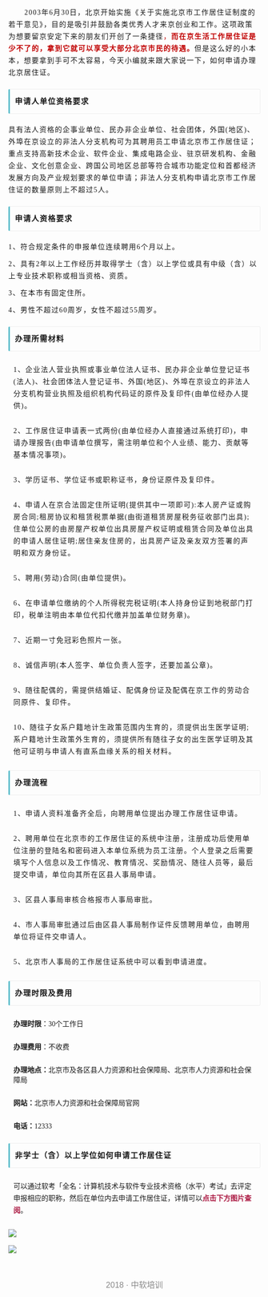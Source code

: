 <section data-role="outer" label="Powered by 135editor.com" style="font-size:16px;"><p style="border-width: 0px; border-style: initial; border-color: initial; counter-reset: list-1 0 list-2 0 list-3 0 list-4 0 list-5 0 list-6 0 list-7 0 list-8 0 list-9 0; color: rgb(25, 25, 25); font-family: Arial, 微软雅黑, 宋体, simsun, sans-serif; line-height: 1.5em; letter-spacing: 1.5px; text-indent: 2em; margin-bottom: 20px; margin-top: 5px;"><span style="font-family: 微软雅黑; font-size: 14px;"><span style="border-width: 0px; border-style: initial; border-color: initial;">2003年6月30日，北京开始实施《关于实施北京市工作居住证制度的若干意见》，目的是吸引并鼓励各类优秀人才来京创业和工作。这项政策为想要留京安定下来的朋友们开创了一条捷径<span style="color: #C00000;">，<span style="font-weight: 700;">而在京生活工作居住证是少不了的，拿到它就可以享受大部分北京市民的待遇。</span></span></span><span style="caret-color: red;">但是这么好的小本本，想要拿到手可不太容易，今天小编就来跟大家说一下，如何申请办理北京居住证。</span></span></p><section class="_135editor" data-tools="135编辑器" data-id="14" style="font-family: Helvetica, Arial, sans-serif; white-space: normal; border: 0px none; box-sizing: border-box;"><section style="margin-top: 10px; margin-bottom: 10px; padding: 10px; border-width: 1px 1px 1px 3px; border-style: solid; border-color: rgb(238, 238, 238) rgb(238, 238, 238) rgb(238, 238, 238) rgb(91, 189, 203); border-radius: 3px; box-sizing: border-box;"><section class="135brush" data-brushtype="text" style="font-weight: bold; letter-spacing: 2px; line-height: 1.75em; color: rgb(91, 189, 203); border-color: rgb(91, 189, 203); box-sizing: border-box;"><span style="font-size: 15px;"><strong style="color: #191919; font-family: Arial, 微软雅黑, 宋体, simsun, sans-serif; letter-spacing: 1.5px;"><span style="font-family: 微软雅黑; caret-color: red;">申请人单位资格要求</span></strong></span></section></section></section><p style="margin-top: 20px; margin-bottom: 20px; border-width: 0px; border-style: initial; border-color: initial; counter-reset: list-1 0 list-2 0 list-3 0 list-4 0 list-5 0 list-6 0 list-7 0 list-8 0 list-9 0; color: rgb(25, 25, 25); font-family: Arial, 微软雅黑, 宋体, simsun, sans-serif; line-height: 1.5em; letter-spacing: 1.5px;"><span style="font-family: 微软雅黑; font-size: 14px; caret-color: red;">具有法人资格的企事业单位、民办非企业单位、社会团体，外国(地区)、外埠在京设立的非法人分支机构可为其聘用员工申请北京市工作居住证；重点支持高新技术企业、软件企业、集成电路企业、驻京研发机构、金融企业、文化创意企业、跨国公司地区总部等符合城市功能定位和首都经济发展方向及产业规划要求的单位申请；非法人分支机构申请北京市工作居住证的数量原则上不超过5人。</span><br></p><section class="_135editor" data-tools="135编辑器" data-id="14" style="font-family: Helvetica, Arial, sans-serif; white-space: normal; border: 0px none; box-sizing: border-box;"><section style="margin-top: 10px; margin-bottom: 10px; padding: 10px; border-width: 1px 1px 1px 3px; border-style: solid; border-color: rgb(238, 238, 238) rgb(238, 238, 238) rgb(238, 238, 238) rgb(91, 189, 203); border-radius: 3px; box-sizing: border-box;"><section class="135brush" data-brushtype="text" style="font-weight: bold; letter-spacing: 2px; line-height: 1.75em; color: rgb(91, 189, 203); border-color: rgb(91, 189, 203); box-sizing: border-box;"><span style="font-size: 15px;"><strong style="color: rgb(25, 25, 25); font-family: Arial, 微软雅黑, 宋体, simsun, sans-serif; letter-spacing: 1.5px;"><span style="font-family: 微软雅黑; caret-color: red;">申请人资格要求</span></strong></span></section></section></section><p style="margin-top: 20px; margin-bottom: 5px; border-width: 0px; border-style: initial; border-color: initial; counter-reset: list-1 0 list-2 0 list-3 0 list-4 0 list-5 0 list-6 0 list-7 0 list-8 0 list-9 0; color: rgb(25, 25, 25); font-family: Arial, 微软雅黑, 宋体, simsun, sans-serif; line-height: 1.5em; letter-spacing: 1.5px;"><span style="font-family: 微软雅黑; caret-color: red; font-size: 14px;">1、符合规定条件的申报单位连续聘用6个月以上。</span><br></p><p style="margin-top: 0.63em; margin-bottom: 5px; font-family: Helvetica, Arial, sans-serif; border-width: 0px; border-style: initial; border-color: initial; counter-reset: list-1 0 list-2 0 list-3 0 list-4 0 list-5 0 list-6 0 list-7 0 list-8 0 list-9 0; color: rgb(25, 25, 25); line-height: 1.5em; letter-spacing: 1.5px;"><span style="font-family: 微软雅黑; font-size: 14px;">2、具有2年以上工作经历并取得学士（含）以上学位或具有中级（含）以上专业技术职称或相当资格、资质。</span></p><p style="margin-top: 0.63em; margin-bottom: 5px; font-family: Helvetica, Arial, sans-serif; border-width: 0px; border-style: initial; border-color: initial; counter-reset: list-1 0 list-2 0 list-3 0 list-4 0 list-5 0 list-6 0 list-7 0 list-8 0 list-9 0; color: rgb(25, 25, 25); line-height: 1.5em; letter-spacing: 1.5px;"><span style="font-family: 微软雅黑; font-size: 14px;">3、在本市有固定住所。</span></p><p style="margin-top: 0.63em; margin-bottom: 20px; font-family: Helvetica, Arial, sans-serif; border-width: 0px; border-style: initial; border-color: initial; counter-reset: list-1 0 list-2 0 list-3 0 list-4 0 list-5 0 list-6 0 list-7 0 list-8 0 list-9 0; color: rgb(25, 25, 25); line-height: 1.5em; letter-spacing: 1.5px;"><span style="font-family: 微软雅黑; font-size: 14px;">4、男性不超过60周岁，女性不超过55周岁。</span></p><section class="_135editor" data-tools="135编辑器" data-id="14" style="font-family: Helvetica, Arial, sans-serif; white-space: normal; border: 0px none; box-sizing: border-box;"><section style="margin-top: 10px; margin-bottom: 10px; padding: 10px; border-width: 1px 1px 1px 3px; border-style: solid; border-color: rgb(238, 238, 238) rgb(238, 238, 238) rgb(238, 238, 238) rgb(91, 189, 203); border-radius: 3px; box-sizing: border-box;"><section class="135brush" data-brushtype="text" style="font-weight: bold; letter-spacing: 2px; line-height: 1.75em; color: rgb(91, 189, 203); border-color: rgb(91, 189, 203); box-sizing: border-box;"><span style="font-size: 15px;"><strong style="color: rgb(25, 25, 25); letter-spacing: 1.5px;"><span style="font-family: 微软雅黑; caret-color: red;">办理所需材料</span></strong></span></section></section></section><p style="margin-top: 20px; padding: 5px 10px; font-family: Helvetica, Arial, sans-serif; line-height: 1.5em; letter-spacing: 1.5px;"><span style="font-family: 微软雅黑; font-size: 14px;">1、企业法人营业执照或事业单位法人证书、民办非企业单位登记证书(法人)、社会团体法人登记证书、外国(地区)、外埠在京设立的非法人分支机构营业执照及组织机构代码证的原件及复印件(由单位经办人提供)。</span></p><p style="padding: 5px 10px; font-family: Helvetica, Arial, sans-serif; line-height: 1.5em; letter-spacing: 1.5px;"><span style="font-family: 微软雅黑; font-size: 14px;">2、工作居住证申请表一式两份(由单位经办人直接通过系统打印)，申请办理报告(由申请单位撰写，需注明单位和个人业绩、能力、贡献等基本情况事项)。</span></p><p style="padding: 5px 10px; font-family: Helvetica, Arial, sans-serif; line-height: 1.5em; letter-spacing: 1.5px;"><span style="font-family: 微软雅黑; font-size: 14px;">3、学历证书、学位证书或职称证书，身份证原件及复印件。</span></p><p style="padding: 5px 10px; font-family: Helvetica, Arial, sans-serif; line-height: 1.5em; letter-spacing: 1.5px;"><s说an style="font-family: 微软雅黑; font-size: 14px;">4、申请人在京合法固定住所证明(提供其中一项即可):本人房产证或购房合同;租房协议和租赁税票单据(由街道租赁房屋税务征收部门出具);住单位公房的由房屋产权单位出具房屋产权证明或租赁合同及单位出具的申请人居住证明;居住亲友住房的，出具房产证及亲友双方签署的声明和双方身份证。</span></p><p style="padding: 5px 10px; font-family: Helvetica, Arial, sans-serif; line-height: 1.5em; letter-spacing: 1.5px;"><span style="font-family: 微软雅黑; font-size: 14px;">5、聘用(劳动)合同(由单位提供)。</span></p><p style="padding: 5px 10px; font-family: Helvetica, Arial, sans-serif; line-height: 1.5em; letter-spacing: 1.5px;"><span style="font-family: 微软雅黑; font-size: 14px;">6、在申请单位缴纳的个人所得税完税证明(本人持身份证到地税部门打印，税单注明由本单位代扣代缴并加盖单位财务章)。</span></p><p style="padding: 5px 10px; font-family: Helvetica, Arial, sans-serif; line-height: 1.5em; letter-spacing: 1.5px;"><span style="font-family: 微软雅黑; font-size: 14px;">7、近期一寸免冠彩色照片一张。</span></p><p style="padding: 5px 10px; font-family: Helvetica, Arial, sans-serif; line-height: 1.5em; letter-spacing: 1.5px;"><span style="font-family: 微软雅黑; font-size: 14px;">8、诚信声明(本人签字、单位负责人签字，还要加盖公章)。</span></p><p style="padding: 5px 10px; font-family: Helvetica, Arial, sans-serif; line-height: 1.5em; letter-spacing: 1.5px;"><span style="font-family: 微软雅黑; font-size: 14px;">9、随往配偶的，需提供结婚证、配偶身份证及配偶在京工作的劳动合同原件、复印件。</span></p><p style="margin-bottom: 20px; padding: 5px 10px; font-family: Helvetica, Arial, sans-serif; line-height: 1.5em; letter-spacing: 1.5px;"><span style="font-family: 微软雅黑; font-size: 14px;">10、随往子女系户籍地计生政策范围内生育的，须提供出生医学证明;系户籍地计生政策外生育的，须提供所有随往子女的出生医学证明及其他可证明与申请人有直系血缘关系的相关材料。</span></p><section class="_135editor" data-tools="135编辑器" data-id="14" style="font-family: Helvetica, Arial, sans-serif; white-space: normal; border: 0px none; box-sizing: border-box;"><section style="margin-top: 10px; margin-bottom: 10px; padding: 10px; border-width: 1px 1px 1px 3px; border-style: solid; border-color: rgb(238, 238, 238) rgb(238, 238, 238) rgb(238, 238, 238) rgb(91, 189, 203); border-radius: 3px; box-sizing: border-box;"><section class="135brush" data-brushtype="text" style="font-weight: bold; letter-spacing: 2px; line-height: 1.75em; color: rgb(91, 189, 203); border-color: rgb(91, 189, 203); box-sizing: border-box;"><span style="font-size: 15px;"><strong style="color: rgb(25, 25, 25); letter-spacing: 1.5px;"><span style="font-family: 微软雅黑; caret-color: red;">办理流程</span></strong></span></section></section></section><p style="margin-top: 20px; padding: 5px 10px; font-family: Helvetica, Arial, sans-serif; line-height: 1.5em; letter-spacing: 1.5px;"><span style="font-family: 微软雅黑; font-size: 14px;">1、申请人资料准备齐全后，向聘用单位提出办理工作居住证申请。</span></p><p style="padding: 5px 10px; font-family: Helvetica, Arial, sans-serif; line-height: 1.5em; letter-spacing: 1.5px;"><span style="font-family: 微软雅黑; font-size: 14px;">2、聘用单位在北京市的工作居住证的系统中注册，注册成功后使用单位注册的登陆名和密码进入本单位系统为员工注册。个人登录之后需要填写个人信息以及工作情况、教育情况、奖励情况、随往人员等，最后提交申请，单位向其所在区县人事局申请。</span></p><p style="padding: 5px 10px; font-family: Helvetica, Arial, sans-serif; line-height: 1.5em; letter-spacing: 1.5px;"><span style="font-family: 微软雅黑; font-size: 14px;">3、区县人事局审核合格报市人事局审批。</span></p><p style="padding: 5px 10px; font-family: Helvetica, Arial, sans-serif; line-height: 1.5em; letter-spacing: 1.5px;"><span style="font-family: 微软雅黑; font-size: 14px;">4、市人事局审批通过后由区县人事局制作证件反馈聘用单位，由聘用单位将证件交申请人。</span></p><p style="margin-bottom: 20px; padding: 5px 10px; font-family: Helvetica, Arial, sans-serif; line-height: 1.5em; letter-spacing: 1.5px;"><span style="font-family: 微软雅黑; font-size: 14px;">5、北京市人事局的工作居住证系统中可以看到申请进度。</span></p><section class="_135editor" data-tools="135编辑器" data-id="14" style="font-family: Helvetica, Arial, sans-serif; white-space: normal; border: 0px none; box-sizing: border-box;"><section style="margin-top: 10px; margin-bottom: 10px; padding: 10px; border-width: 1px 1px 1px 3px; border-style: solid; border-color: rgb(238, 238, 238) rgb(238, 238, 238) rgb(238, 238, 238) rgb(91, 189, 203); border-radius: 3px; box-sizing: border-box;"><section class="135brush" data-brushtype="text" style="font-weight: bold; letter-spacing: 2px; line-height: 1.75em; color: rgb(91, 189, 203); border-color: rgb(91, 189, 203); box-sizing: border-box;"><span style="font-size: 15px;"><strong style="color: rgb(25, 25, 25); letter-spacing: 1.5px;"><span style="font-family: 微软雅黑; caret-color: red;">办理时限及费用</span></strong></span></section></section></section><p style="margin-top: 20px; padding: 5px 10px; font-family: Helvetica, Arial, sans-serif;"><strong><span style="font-family: 微软雅黑; font-size: 14px;">办理时限</span></strong><span style="font-family: 微软雅黑; font-size: 14px;">：30个工作日</span></p><p style="padding: 5px 10px; font-family: Helvetica, Arial, sans-serif;"><strong><span style="font-family: 微软雅黑; font-size: 14px;">办理费用</span></strong><span style="font-family: 微软雅黑; font-size: 14px;">：不收费</span></p><p style="padding: 5px 10px; font-family: Helvetica, Arial, sans-serif;"><strong><span style="font-size: 14px; font-family: 微软雅黑; caret-color: red;">办理地点：</span></strong><span style="font-family: 微软雅黑; font-size: 14px;">北京市及各区县人力资源和社会保障局、北京市人力资源和社会保障局</span></p><p style="padding: 5px 10px; font-family: Helvetica, Arial, sans-serif;"><strong><span style="font-size: 14px; font-family: 微软雅黑; caret-color: red;">网站：</span></strong><span style="font-family: 微软雅黑; font-size: 14px;">北京市人力资源和社会保障局官网</span></p><p style="margin-bottom: 20px; padding: 5px 10px; font-family: Helvetica, Arial, sans-serif;"><strong><span style="font-size: 14px; font-family: 微软雅黑; caret-color: red;">电话：</span></strong><span style="font-family: 微软雅黑; font-size: 14px;">12333</span></p><section class="_135editor" data-tools="135编辑器" data-id="14" style="font-family: Helvetica, Arial, sans-serif; font-size: medium; white-space: normal; border: 0px none; box-sizing: border-box;"><section style="margin-top: 10px; margin-bottom: 10px; padding: 10px; border-width: 1px 1px 1px 3px; border-style: solid; border-color: rgb(238, 238, 238) rgb(238, 238, 238) rgb(238, 238, 238) rgb(91, 189, 203); border-radius: 3px; box-sizing: border-box;"><section class="135brush" data-brushtype="text" style="font-weight: bold; line-height: 1.75em; border-color: rgb(91, 189, 203); box-sizing: border-box;"><span style=";color: #191919; font-family: 微软雅黑;;font-size: 15px; letter-spacing: 1.5px;">非学士（含）以上学位如何申请工作居住证</span></section></section></section><p style="margin-top: 20px; margin-bottom: 20px; padding: 5px 10px; font-family: Helvetica, Arial, sans-serif; font-size: medium; line-height: 1.5em;"><span style="font-family: 微软雅黑; font-size: 14px;">可以通过软考「全名：计算机技术与软件专业技术资格（水平）考试」去评定申报相应的职称，然后在单位内去申请工作居住证，详情可以</span><span style="font-family: 微软雅黑; font-size: 14px; color: #AB1942;"><strong>点击下方图片查阅</strong></span><span style="font-family: 微软雅黑; font-size: 14px;">。</span></p><p style="font-family: Helvetica, Arial, sans-serif; font-size: medium;"><a href="https://mp.weixin.qq.com/s?__biz=MjM5MjYxOTQ0NQ==&amp;mid=2650068871&amp;idx=2&amp;sn=2b9625d544f484a55c6a6db779979b8e&amp;scene=21#wechat_redirect" target="_blank"><img class="" data-copyright="0" data-ratio="0.5629032258064516" data-s="300,640" src="https://mpt.135editor.com/mmbiz_jpg/p73KBUpudQjT6Ww32FKrhwYGPoUY1rAX8ib1GibwGOtiaStjUEZJvfexpmhkCkC6Qumg2OibxndZMXzlQNCLEibTI5A/640?wx_fmt=jpeg" data-type="jpeg" data-w="620"></a></p><p style="font-family: Helvetica, Arial, sans-serif;"><img class="" data-copyright="0" data-ratio="0.584375" data-s="300,640" src="https://mpt.135editor.com/mmbiz_jpg/p73KBUpudQias757GHpScdcZ7KemCjgM2ZZzFgKg0aq3YKMvtzJSrG9502WQNhMKoNL91PlawNwicsCKLgWibZzaA/640?wx_fmt=jpeg" data-type="jpeg" data-w="640"></p><p style="font-family: Helvetica, Arial, sans-serif; text-align: center;"><br></p><p style="font-family: Helvetica, Arial, sans-serif; text-align: center;"><span style="color: #888888;">2018 · 中软培训</span></p><p><br></p></section>